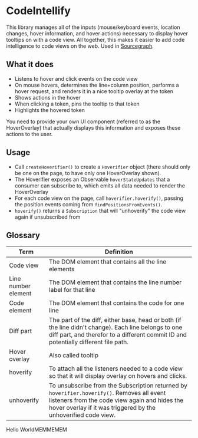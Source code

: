 # CodeIntellify

This library manages all of the inputs (mouse/keyboard events, location changes, hover information, and hover actions) necessary to display hover tooltips on with a code view. All together, this makes it easier to add code intelligence to code views on the web. Used in [Sourcegraph](https://sourcegraph.com).

## What it does

- Listens to hover and click events on the code view
- On mouse hovers, determines the line+column position, performs a hover request, and renders it in a nice tooltip overlay at the token
- Shows actions in the hover
- When clicking a token, pins the tooltip to that token
- Highlights the hovered token

You need to provide your own UI component (referred to as the HoverOverlay) that actually displays this information and exposes these actions to the user.

## Usage

- Call `createHoverifier()` to create a `Hoverifier` object (there should only be one on the page, to have only one HoverOverlay shown).
- The Hoverifier exposes an Observable `hoverStateUpdates` that a consumer can subscribe to, which emits all data needed to render the HoverOverlay
- For each code view on the page, call `hoverifier.hoverify()`, passing the position events coming from `findPositionsFromEvents()`.
- `hoverify()` returns a `Subscription` that will "unhoverify" the code view again if unsubscribed from

## Glossary

| Term                | Definition                                                                                                                                                                                                    |
| ------------------- | ------------------------------------------------------------------------------------------------------------------------------------------------------------------------------------------------------------- |
| Code view           | The DOM element that contains all the line elements                                                                                                                                                           |
| Line number element | The DOM element that contains the line number label for that line                                                                                                                                             |
| Code element        | The DOM element that contains the code for one line                                                                                                                                                           |
| Diff part           | The part of the diff, either base, head or both (if the line didn't change). Each line belongs to one diff part, and therefor to a different commit ID and potentially different file path.                   |
| Hover overlay       | Also called tooltip                                                                                                                                                                                           |
| hoverify            | To attach all the listeners needed to a code view so that it will display overlay on hovers and clicks.                                                                                                       |
| unhoverify          | To unsubscribe from the Subscription returned by `hoverifier.hoverify()`. Removes all event listeners from the code view again and hides the hover overlay if it was triggered by the unhoverified code view. |
Hello WorldMEMMEMEM
